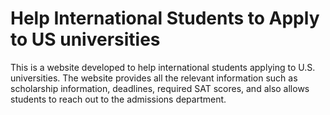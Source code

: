 # Help International Students to Apply to US universities

This is a website developed to help international students applying to U.S. universities. The website provides all the relevant information such as scholarship information, deadlines, required SAT scores, and also allows students to reach out to the admissions department.
